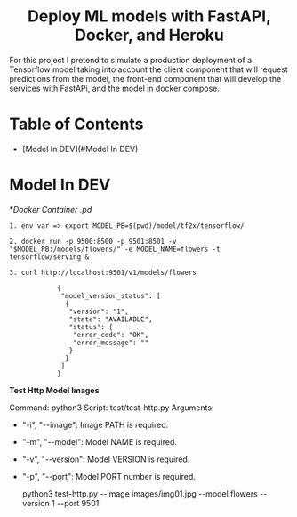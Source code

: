 
<h1 align="center"> Deploy ML models with FastAPI, Docker, and Heroku </h1>
For this project I pretend to simulate a production deployment of a Tensorflow model taking into account the client component that will request predictions from the model, the front-end component that will develop the services with FastAPi, and the model in docker compose.

# Table of Contents

- [Model In DEV](#Model In DEV)

# Model In DEV

**Docker Container *.pd**

`1. env var => export MODEL_PB=$(pwd)/model/tf2x/tensorflow/`

`2. docker run -p 9500:8500 -p 9501:8501 -v "$MODEL_PB:/models/flowers/" -e MODEL_NAME=flowers -t tensorflow/serving &`

`3. curl http://localhost:9501/v1/models/flowers`
    
                {
                 "model_version_status": [
                  {
                   "version": "1",
                   "state": "AVAILABLE",
                   "status": {
                    "error_code": "OK",
                    "error_message": ""
                   }
                  }
                 ]
                }


**Test Http Model Images** 

Command: python3
Script: test/test-http.py
Arguments: 
- "-i", "--image": Image PATH is required.
- "-m", "--model": Model NAME is required.
- "-v", "--version": Model VERSION is required.
- "-p", "--port": Model PORT number is required.


    python3 test-http.py --image images/img01.jpg --model flowers --version 1 --port 9501